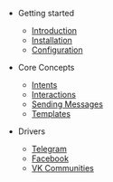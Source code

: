 - Getting started
  - [Introduction](/)
  - [Installation](/installation)
  - [Configuration](/configuration)

- Core Concepts
  - [Intents](/intents)
  - [Interactions](/interactions)
  - [Sending Messages](/sending-messages)
  - [Templates](/templates)
  
- Drivers
  - [Telegram](/drivers/telegram)
  - [Facebook](/drivers/facebook)
  - [VK Communities](/drivers/vk-communities)

